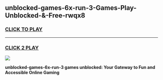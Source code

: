 
## unblocked-games-6x-run-3-Games-Play-Unblocked-&-Free-rwqx8
<h3>
<a href="https://premium76.site?title=unblocked-games-6x-run-3&ref=24A">CLICK TO PLAY</a></h3>
<hr>

<h3>
<a href="https://premium76.site?title=unblocked-games-6x-run-3&ref=24A">CLICK 2 PLAY</a>
  
</h3>

<a href="https://premium76.site?title=unblocked-games-6x-run-3&ref=24A"><img src="https://clearcache.store/games.png"></a>


**unblocked-games-6x-run-3 games unblocked: Your Gateway to Fun and Accessible Online Gaming**
